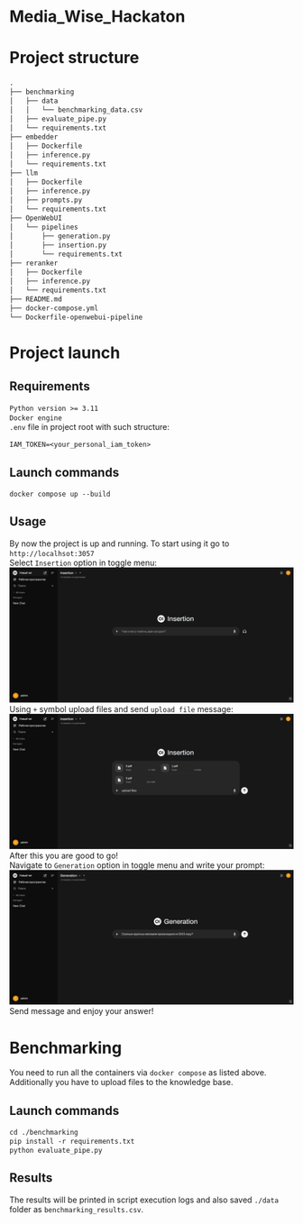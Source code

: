 # Media_Wise_Hackaton
# Project structure 
```commandline
.
├── benchmarking
│   ├── data
│   │   └── benchmarking_data.csv
│   ├── evaluate_pipe.py
│   └── requirements.txt
├── embedder
│   ├── Dockerfile
│   ├── inference.py
│   └── requirements.txt
├── llm
│   ├── Dockerfile
│   ├── inference.py
│   ├── prompts.py
│   └── requirements.txt
├── OpenWebUI
│   └── pipelines
│       ├── generation.py
│       ├── insertion.py
│       └── requirements.txt
├── reranker
│   ├── Dockerfile
│   ├── inference.py
│   └── requirements.txt
├── README.md
├── docker-compose.yml
└── Dockerfile-openwebui-pipeline

```
# Project launch 
## Requirements
`Python version >= 3.11` </br>
`Docker engine` </br>
`.env` file in project root with such structure:
```commandline
IAM_TOKEN=<your_personal_iam_token>
```
## Launch commands 
```commandline
docker compose up --build 
```

## Usage 
By now the project is up and running. To start using it go to `http://localhsot:3057` </br>
Select `Insertion` option in toggle menu:
![Screenshot](docs/images/insertion_1.jpg)
Using `+` symbol upload files and send `upload file` message:
![Screenshot](docs/images/insertion_2.jpg)
After this you are good to go! </br>
Navigate to `Generation` option in toggle menu and write your prompt:
![Screenshot](docs/images/generation_1.jpg)
Send message and enjoy your answer!
# Benchmarking
You need to run all the containers via `docker compose` as listed above. </br>
Additionally you have to upload files to the knowledge base.
## Launch commands
```commandline
cd ./benchmarking
pip install -r requirements.txt
python evaluate_pipe.py
```
## Results 
The results will be printed in script execution logs and also saved `./data` folder as `benchmarking_results.csv`.